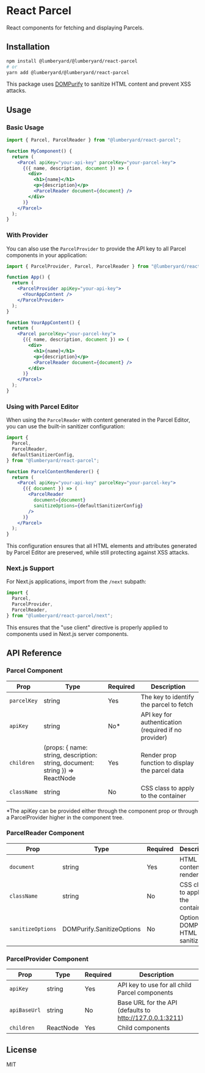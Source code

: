 # React Parcel

React components for fetching and displaying Parcels.

## Installation

```bash
npm install @lumberyard/@lumberyard/react-parcel
# or
yarn add @lumberyard/@lumberyard/react-parcel
```

This package uses [DOMPurify](https://github.com/cure53/DOMPurify) to sanitize HTML content and prevent XSS attacks.

## Usage

### Basic Usage

```jsx
import { Parcel, ParcelReader } from "@lumberyard/react-parcel";

function MyComponent() {
  return (
    <Parcel apiKey="your-api-key" parcelKey="your-parcel-key">
      {({ name, description, document }) => (
        <div>
          <h1>{name}</h1>
          <p>{description}</p>
          <ParcelReader document={document} />
        </div>
      )}
    </Parcel>
  );
}
```

### With Provider

You can also use the `ParcelProvider` to provide the API key to all Parcel components in your application:

```jsx
import { ParcelProvider, Parcel, ParcelReader } from "@lumberyard/react-parcel";

function App() {
  return (
    <ParcelProvider apiKey="your-api-key">
      <YourAppContent />
    </ParcelProvider>
  );
}

function YourAppContent() {
  return (
    <Parcel parcelKey="your-parcel-key">
      {({ name, description, document }) => (
        <div>
          <h1>{name}</h1>
          <p>{description}</p>
          <ParcelReader document={document} />
        </div>
      )}
    </Parcel>
  );
}
```

### Using with Parcel Editor

When using the `ParcelReader` with content generated in the Parcel Editor, you can use the built-in sanitizer configuration:

```jsx
import {
  Parcel,
  ParcelReader,
  defaultSanitizerConfig,
} from "@lumberyard/react-parcel";

function ParcelContentRenderer() {
  return (
    <Parcel apiKey="your-api-key" parcelKey="your-parcel-key">
      {({ document }) => (
        <ParcelReader
          document={document}
          sanitizeOptions={defaultSanitizerConfig}
        />
      )}
    </Parcel>
  );
}
```

This configuration ensures that all HTML elements and attributes generated by Parcel Editor are preserved, while still protecting against XSS attacks.

### Next.js Support

For Next.js applications, import from the `/next` subpath:

```jsx
import {
  Parcel,
  ParcelProvider,
  ParcelReader,
} from "@lumberyard/react-parcel/next";
```

This ensures that the "use client" directive is properly applied to components used in Next.js server components.

## API Reference

### Parcel Component

| Prop        | Type                                                                          | Required | Description                                          |
| ----------- | ----------------------------------------------------------------------------- | -------- | ---------------------------------------------------- |
| `parcelKey` | string                                                                        | Yes      | The key to identify the parcel to fetch              |
| `apiKey`    | string                                                                        | No\*     | API key for authentication (required if no provider) |
| `children`  | (props: { name: string, description: string, document: string }) => ReactNode | Yes      | Render prop function to display the parcel data      |
| `className` | string                                                                        | No       | CSS class to apply to the container                  |

\*The apiKey can be provided either through the component prop or through a ParcelProvider higher in the component tree.

### ParcelReader Component

| Prop              | Type                      | Required | Description                             |
| ----------------- | ------------------------- | -------- | --------------------------------------- |
| `document`        | string                    | Yes      | HTML content to render                  |
| `className`       | string                    | No       | CSS class to apply to the container     |
| `sanitizeOptions` | DOMPurify.SanitizeOptions | No       | Options for DOMPurify HTML sanitization |

### ParcelProvider Component

| Prop         | Type      | Required | Description                                              |
| ------------ | --------- | -------- | -------------------------------------------------------- |
| `apiKey`     | string    | Yes      | API key to use for all child Parcel components           |
| `apiBaseUrl` | string    | No       | Base URL for the API (defaults to http://127.0.0.1:3211) |
| `children`   | ReactNode | Yes      | Child components                                         |

## License

MIT
